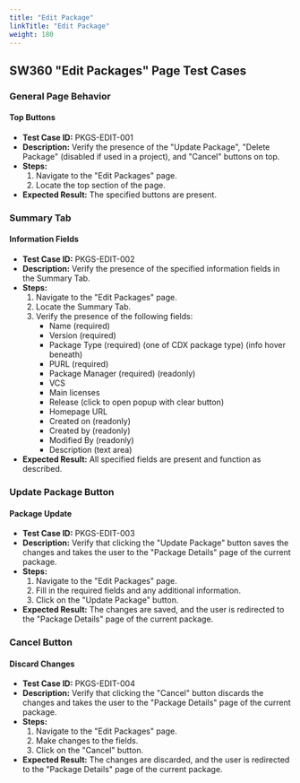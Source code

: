 ```yaml
---
title: "Edit Package"
linkTitle: "Edit Package"
weight: 180
---
```


## SW360 "Edit Packages" Page Test Cases

### General Page Behavior

#### Top Buttons
- **Test Case ID:** PKGS-EDIT-001
- **Description:** Verify the presence of the "Update Package", "Delete Package" (disabled if used in a project), and "Cancel" buttons on top.
- **Steps:**
    1. Navigate to the "Edit Packages" page.
    2. Locate the top section of the page.
- **Expected Result:** The specified buttons are present.

### Summary Tab

#### Information Fields
- **Test Case ID:** PKGS-EDIT-002
- **Description:** Verify the presence of the specified information fields in the Summary Tab.
- **Steps:**
    1. Navigate to the "Edit Packages" page.
    2. Locate the Summary Tab.
    3. Verify the presence of the following fields:
        - Name (required)
        - Version (required)
        - Package Type (required) (one of CDX package type) (info hover beneath)
        - PURL (required)
        - Package Manager (required) (readonly)
        - VCS
        - Main licenses
        - Release (click to open popup with clear button)
        - Homepage URL
        - Created on (readonly)
        - Created by (readonly)
        - Modified By (readonly)
        - Description (text area)
- **Expected Result:** All specified fields are present and function as described.

### Update Package Button

#### Package Update
- **Test Case ID:** PKGS-EDIT-003
- **Description:** Verify that clicking the "Update Package" button saves the changes and takes the user to the "Package Details" page of the current package.
- **Steps:**
    1. Navigate to the "Edit Packages" page.
    2. Fill in the required fields and any additional information.
    3. Click on the "Update Package" button.
- **Expected Result:** The changes are saved, and the user is redirected to the "Package Details" page of the current package.

### Cancel Button

#### Discard Changes
- **Test Case ID:** PKGS-EDIT-004
- **Description:** Verify that clicking the "Cancel" button discards the changes and takes the user to the "Package Details" page of the current package.
- **Steps:**
    1. Navigate to the "Edit Packages" page.
    2. Make changes to the fields.
    3. Click on the "Cancel" button.
- **Expected Result:** The changes are discarded, and the user is redirected to the "Package Details" page of the current package.
